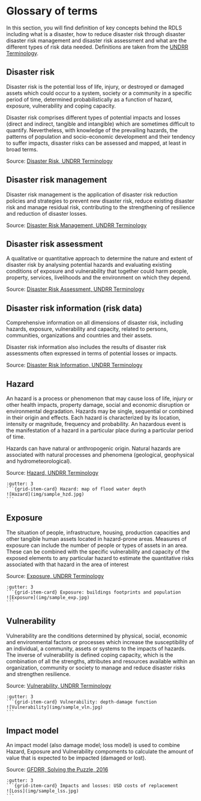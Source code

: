 <!-- https://hackmd.io/VGiOi2NmQDS2Eu9jgUGNwQ -->

# Glossary of terms

In this section, you will find definition of key concepts behind the RDLS including what is a disaster, how to reduce disaster risk through disaster disaster risk management and disaster risk assessment and what are the different types of risk data needed. Definitions are taken from the [UNDRR Terminology](https://www.undrr.org/terminology). 

## Disaster risk

Disaster risk is the potential loss of life, injury, or destroyed or damaged assets which could occur to a system, society or a community in a specific period of time, determined probabilistically as a function of hazard, exposure, vulnerability and coping capacity.

Disaster risk comprises different types of potential impacts and losses (direct and indirect, tangible and intangible) which are sometimes difficult to quantify. Nevertheless, with knowledge of the prevailing hazards, the patterns of population and socio-economic development and their tendency to suffer impacts, disaster risks can be assessed and mapped, at least in broad terms.

Source: [Disaster Risk, UNDRR Terminology](https://www.undrr.org/terminology/disaster-risk)

## Disaster risk management

Disaster risk management is the application of disaster risk reduction policies and strategies to prevent new disaster risk, reduce existing disaster risk and manage residual risk, contributing to the strengthening of resilience and reduction of disaster losses.

Source: [Disaster Risk Management, UNDRR Terminology](https://www.undrr.org/terminology/disaster-risk-management)

## Disaster risk assessment

A qualitative or quantitative approach to determine the nature and extent of disaster risk by analysing potential hazards and evaluating existing conditions of exposure and vulnerability that together could harm people, property, services, livelihoods and the environment on which they depend.

Source: [Disaster Risk Assessment, UNDRR Terminology](https://www.undrr.org/terminology/disaster-risk-assessment)

## Disaster risk information (risk data)

Comprehensive information on all dimensions of disaster risk, including hazards, exposure, vulnerability and capacity, related to persons, communities, organizations and countries and their assets.

Disaster risk information also includes the results of disaster risk assessments often expressed in terms of potential losses or impacts.

Source: [Disaster Risk Information, UNDRR Terminology](https://www.undrr.org/terminology/disaster-risk-information)

<!--![Screenshot](img/risk_assessment.png)
(adapted from "[Understanding risk in an evolving world, World Bank, 2014](https://openknowledge.worldbank.org/handle/10986/20682)")-->

## Hazard

An hazard is a process or phenomenon that may cause loss of life, injury or other health impacts, property damage, social and economic disruption or environmental degradation.  Hazards may be single, sequential or combined in their origin and effects. Each hazard is characterized by its location, intensity or magnitude, frequency and probability. An hazardous event is the manifestation of a hazard in a particular place during a particular period of time.

Hazards can have natural or anthropogenic origin. Natural hazards are associated with natural processes and phenomena (geological, geophysical and hydrometeorological).

Source: [Hazard, UNDRR Terminology](https://www.undrr.org/terminology/hazard)

````{grid} auto
:gutter: 3
```{grid-item-card} Hazard: map of flood water depth
![Hazard](img/sample_hzd.jpg)
```
````

## Exposure

The situation of people, infrastructure, housing, production capacities and other tangible human assets located in hazard-prone areas. Measures of exposure can include the number of people or types of assets in an area. These can be combined with the specific vulnerability and capacity of the exposed elements to any particular hazard to estimate the quantitative risks associated with that hazard in the area of interest

Source: [Exposure, UNDRR Terminology](https://www.undrr.org/terminology/exposure)

````{grid} auto
:gutter: 3
```{grid-item-card} Exposure: buildings footprints and population
![Exposure](img/sample_exp.jpg)
```
````

## Vulnerability
Vulnerability are the conditions determined by physical, social, economic and environmental factors or processes which increase the susceptibility of an individual, a community, assets or systems to the impacts of hazards. The inverse of vulnerability is defined coping capacity, which is the combination of all the strengths, attributes and resources available within an organization, community or society to manage and reduce disaster risks and strengthen resilience.

Source: [Vulnerability, UNDRR Terminology](https://www.undrr.org/terminology/vulnerability)

````{grid} auto
:gutter: 3
```{grid-item-card} Vulnerability: depth-damage function
![Vulnerability](img/sample_vln.jpg)
```
````

## Impact model
An impact model (also damage model; loss model) is used to combine Hazard, Exposure and Vulnerability compoments to calculate the amount of value that is expected to be impacted (damaged or lost).

Source: [GFDRR, Solving the Puzzle, 2016](https://www.gfdrr.org/sites/default/files/solving-the-puzzle-report.pdf)

````{grid} auto
:gutter: 3
```{grid-item-card} Impacts and losses: USD costs of replacement
![Loss](img/sample_lss.jpg)
```
````